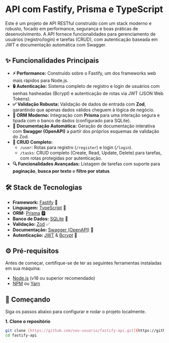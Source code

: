 # API com Fastify, Prisma e TypeScript

Este é um projeto de API RESTful construído com um stack moderno e robusto, focado em performance, segurança e boas práticas de desenvolvimento. A API fornece funcionalidades para gerenciamento de usuários (registro/login) e tarefas (CRUD), com autenticação baseada em JWT e documentação automática com Swagger.

## ✨ Funcionalidades Principais

- **⚡ Performance:** Construído sobre o Fastify, um dos frameworks web mais rápidos para Node.js.
- **🔒 Autenticação:** Sistema completo de registro e login de usuários com senhas hasheadas (Bcrypt) e autenticação de rotas via JWT (JSON Web Tokens).
- **✅ Validação Robusta:** Validação de dados de entrada com **Zod**, garantindo que apenas dados válidos cheguem à lógica de negócio.
- **🔧 ORM Moderno:** Integração com **Prisma** para uma interação segura e tipada com o banco de dados (configurado para SQLite).
- **📄 Documentação Automática:** Geração de documentação interativa com **Swagger (OpenAPI)** a partir dos próprios esquemas de validação do Zod.
- **📝 CRUD Completo:**
  - `/user`: Rotas para registro (`/register`) e login (`/login`).
  - `/tasks`: CRUD completo (Create, Read, Update, Delete) para tarefas, com rotas protegidas por autenticação.
- **🔍 Funcionalidades Avançadas:** Listagem de tarefas com suporte para **paginação**, **busca por texto** e **filtro por status**.

## 🛠️ Stack de Tecnologias

- **Framework:** [Fastify](https://fastify.io/) 🚀
- **Linguagem:** [TypeScript](https://www.typescriptlang.org/) 🔵
- **ORM:** [Prisma](https://www.prisma.io/) 🅿️
- **Banco de Dados:** [SQLite](https://www.sqlite.org/index.html) 💾
- **Validação:** [Zod](https://zod.dev/) ✅
- **Documentação:** [Swagger (OpenAPI)](https://swagger.io/) 📄
- **Autenticação:** [JWT](https://jwt.io/) & [Bcrypt](https://www.npmjs.com/package/bcrypt) 🔑

## ⚙️ Pré-requisitos

Antes de começar, certifique-se de ter as seguintes ferramentas instaladas em sua máquina:

- [Node.js](https://nodejs.org/en/) (v18 ou superior recomendado)
- [NPM](https://www.npmjs.com/) ou [Yarn](https://yarnpkg.com/)

## 🚀 Começando

Siga os passos abaixo para configurar e rodar o projeto localmente.

**1. Clone o repositório**

```bash
git clone [https://github.com/seu-usuario/fastify-api.git](https://github.com/seu-usuario/fastify-api.git)
cd fastify-api
```

